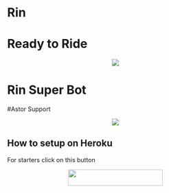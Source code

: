 # Rin
# Ready to Ride

<p align="center">
<img src="https://telegra.ph/file/7046fa7136dd54b6fe668.jpg">
</p>

# Rin Super Bot

#Astor Support
<p align="center">
<a href="https://t.me/AstorSupport" alt="Telegram!"> <img src="https://aleen42.github.io/badges/src/telegram.svg" /> </a>

## How to setup on Heroku 
For starters click on this button 

<p align="center"><a href="https://heroku.com/deploy?template=https://github.com/spryslade/RinSuperBot-A01"> <img src="https://img.shields.io/badge/Deploy%20To%20Heroku-black?style=for-the-badge&logo=heroku" width="220" height="38.45"/></a></p>
